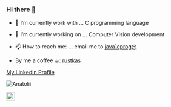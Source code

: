 ### Hi there 👋

<!--
![rustkas's github stats](https://github-readme-stats.vercel.app/api?username=rustkas&count_private=true&show_icons=true&theme=cobalt)

![Top Langs](https://github-readme-stats.vercel.app/api/top-langs/?username=rustkas&layout=compact)


**rustkas/rustkas** is a ✨ _special_ ✨ repository because its `README.md` (this file) appears on your GitHub profile.

Here are some ideas to get you started:




- 🔭 I’m currently working on ...
- 🌱 I’m currently learning ... Angular, Nextjs
- 👯 I’m looking to collaborate on ...
- 🤔 I’m looking for help with ...
- 💬 Ask me about ...
- 📫 How to reach me: ...
- 😄 Pronouns: ...
- ⚡ Fun fact: ...
-->

- 🌱 I’m currently work with ...  C programming language 
- 🔭 I’m currently working on ... Computer Vision development

- 📫 How to reach me: ... email me to [java1cprog@](mailto:java1cprog@yandex.ru)
- By me a coffee ☕︎: [rustkas](https://www.buymeacoffee.com/rustkas)

[My LinkedIn Profile](https://www.linkedin.com/in/anatolii-kosorukov-444a97109/)

<p align="left"> <img src="https://komarev.com/ghpvc/?username=rustkas&label=Views&color=green&style=plastic" alt="Anatolii" /> </p>

<a href="https://github.com/rustkas">
  <img align="left" alt="hasnen Github" width="22px" src="https://cdn.jsdelivr.net/npm/simple-icons@v3/icons/github.svg" />
<!--
**Languages and Tools:**  

- 🔭 I’m currently working on ... LMS for remembering things for ever [intro](https://www.youtube.com/watch?v=1orVGnbSeyQ)
<!--
<a href="https://github.com/">
  <img align="center" src="https://github-readme-stats.vercel.app/api/top-langs/?username=hasnentai&theme=light&hide_langs_below=1" />
</a>
<a href="https://github.com/hasnentai">
 <img align="center" src="https://github-readme-stats.vercel.app/api?username=hasnentai&show_icons=true&theme=light&line_height=27" alt="hasnentai's github stats"/>
</a>


<div align="center">

### Show some ❤️ by starring some of the repositories!

</div>
-->
